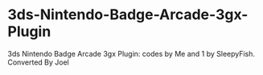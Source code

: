 # 3ds-Nintendo-Badge-Arcade-3gx-Plugin
3ds Nintendo Badge Arcade 3gx Plugin: codes by Me and 1 by SleepyFish. Converted By Joel
